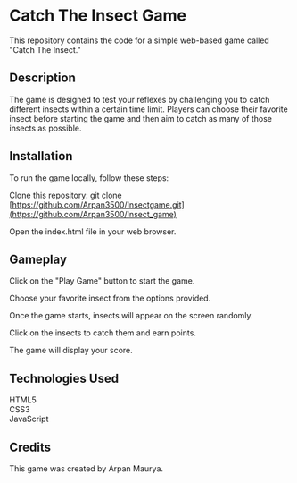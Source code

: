 <H1>Catch The Insect Game</H1>

This repository contains the code for a simple web-based game called "Catch The Insect."

<h2>Description</h2>

The game is designed to test your reflexes by challenging you to catch different insects within a certain time limit. Players can choose their favorite insect before starting the game and then aim to catch as many of those insects as possible.

<h2>Installation</h2>

To run the game locally, follow these steps:

Clone this repository: git clone [https://github.com/Arpan3500/Insectgame.git](https://github.com/Arpan3500/Insect_game)

Open the index.html file in your web browser.


<h2>Gameplay</h2>

Click on the "Play Game" button to start the game.

Choose your favorite insect from the options provided.

Once the game starts, insects will appear on the screen randomly.

Click on the insects to catch them and earn points.

The game will display your score.

<h2>Technologies Used</h2>
HTML5</br>
CSS3</br>
JavaScript

<h2>Credits</h2>
This game was created by Arpan Maurya.
